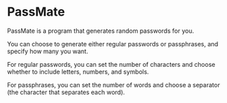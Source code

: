 # PassMate

PassMate is a program that generates random passwords for you.

You can choose to generate either regular passwords or passphrases, and specify how many you want.

For regular passwords, you can set the number of characters and choose whether to include letters, numbers, and symbols.

For passphrases, you can set the number of words and choose a separator (the character that separates each word).
